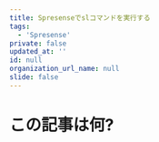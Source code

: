 ```yaml
---
title: Spresenseでslコマンドを実行する
tags:
  - 'Spresense'
private: false
updated_at: ''
id: null
organization_url_name: null
slide: false
---
```

# この記事は何?

# 

